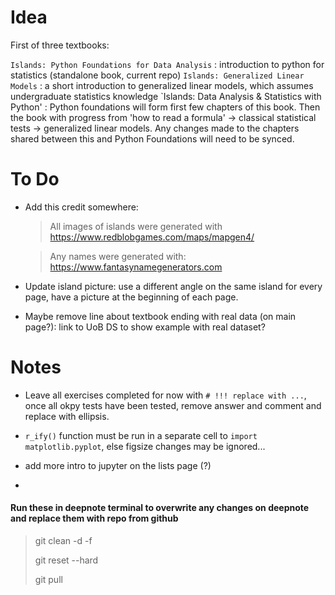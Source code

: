 <!-- #region -->

# Idea
First of three textbooks:

`Islands: Python Foundations for Data Analysis` : introduction to python for statistics (standalone book, current repo)
`Islands: Generalized Linear Models` : a short introduction to generalized linear models, which assumes undergraduate statistics knowledge
`Islands: Data Analysis & Statistics with Python' : Python foundations will form first few chapters of this book. Then the book with progress from 'how to read a formula' -> classical statistical tests -> generalized linear models. Any changes made to the chapters shared between this and Python Foundations will need to be synced.


# To Do

* Add this credit somewhere:

    > All images of islands were generated with https://www.redblobgames.com/maps/mapgen4/

    > Any names were generated with: https://www.fantasynamegenerators.com

* Update island picture: use a different angle on the same island for every page, have a picture at the beginning of each page.

* Maybe remove line about textbook ending with real data (on main page?): link to UoB DS to show example with real dataset?

# Notes

* Leave all exercises completed for now with `# !!! replace with ...`, once all okpy tests have been tested, remove answer and comment and replace with ellipsis.

* `r_ify()` function must be run in a separate cell to `import matplotlib.pyplot`, else figsize changes may be ignored...

* add more intro to jupyter on the lists page (?)
* 
#### Run these in deepnote terminal to overwrite any changes on deepnote and replace them with repo from github

> git clean -d -f
> 
> git reset --hard
> 
> git pull
<!-- #endregion -->
